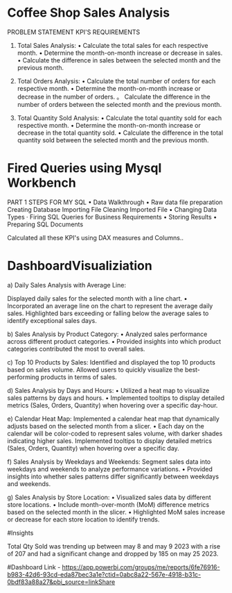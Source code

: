 # Coffee Shop Sales Analysis
PROBLEM STATEMENT
KPI'S REQUIREMENTS
1. Total Sales Analysis:
• Calculate the total sales for each respective month.
• Determine the month-on-month increase or decrease in sales.
• Calculate the difference in sales between the selected month and the previous month.

2. Total Orders Analysis:
• Calculate the total number of orders for each respective month.
• Determine the month-on-month increase or decrease in the number of orders.
。 Calculate the difference in the number of orders between the selected month and the previous month. 

3. Total Quantity Sold Analysis:
• Calculate the total quantity sold for each respective month.
• Determine the month-on-month increase or decrease in the total quantity sold.
• Calculate the difference in the total quantity sold between the selected month and the previous month.

# Fired Queries using Mysql Workbench

PART 1
STEPS FOR MY SQL
• Data Walkthrough
• Raw data file preparation
Creating Database
Importing File
Cleaning Imported File
•
Changing Data Types
·
Firing SQL Queries for Business Requirements
•
Storing Results
•
Preparing SQL Documents


Calculated all these KPI's using DAX measures and Columns..

# DashboardVisualiziation


a) Daily Sales Analysis with Average Line:

Displayed daily sales for the selected month with a line chart.
• Incorporated an average line on the chart to represent the average daily sales.
Highlighted bars exceeding or falling below the average sales to identify exceptional sales days.

b) Sales Analysis by Product Category:
• Analyzed sales performance across different product categories.
• Provided insights into which product categories contributed the most to overall sales.

c) Top 10 Products by Sales:
Identified  and displayed the top 10 products based on sales volume.
Allowed users to quickly visualize the best-performing products in terms of sales.

d) Sales Analysis by Days and Hours:
• Utilized a heat map to visualize sales patterns by days and hours.
• Implemented tooltips to display detailed metrics (Sales, Orders, Quantity) when hovering over a specific day-hour.

e) Calendar Heat Map:
Implemented a calendar heat map that dynamically adjusts based on the selected month from a slicer.
• Each day on the calendar will be color-coded to represent sales volume, with darker shades indicating higher sales.
Implemented tooltips to display detailed metrics (Sales, Orders, Quantity) when hovering over a specific day.

f) Sales Analysis by Weekdays and Weekends:
Segment sales data into weekdays and weekends to analyze performance variations.
• Provided insights into whether sales patterns differ significantly between weekdays and weekends.

g) Sales Analysis by Store Location:
• Visualized sales data by different store locations.
• Include month-over-month (MoM) difference metrics based on the selected month in the slicer.
• Highlighted MoM sales increase or decrease for each store location to identify trends.

#Insights 

Total Qty Sold  was trending up between may 8 and may 9  2023 with a rise of 207 and had a significant change and dropped by 185 on may 25 2023.

#Dashboard Link - 
https://app.powerbi.com/groups/me/reports/6fe76916-b983-42d6-93cd-eda87bec3a1e?ctid=0abc8a22-567e-4918-b31c-0bdf83a88a27&pbi_source=linkShare
